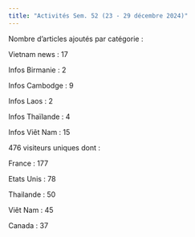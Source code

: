 ```yaml
---
title: "Activités Sem. 52 (23 - 29 décembre 2024)"
---
```

Nombre d’articles ajoutés par catégorie :

Vietnam news : 17

Infos Birmanie : 2

Infos Cambodge : 9

Infos Laos : 2

Infos Thaïlande : 4

Infos Viêt Nam : 15

476 visiteurs uniques dont :

France : 177

Etats Unis : 78

Thailande : 50

Viêt Nam : 45

Canada : 37